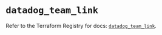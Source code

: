 # `datadog_team_link`

Refer to the Terraform Registry for docs: [`datadog_team_link`](https://registry.terraform.io/providers/datadog/datadog/3.78.0/docs/resources/team_link).
